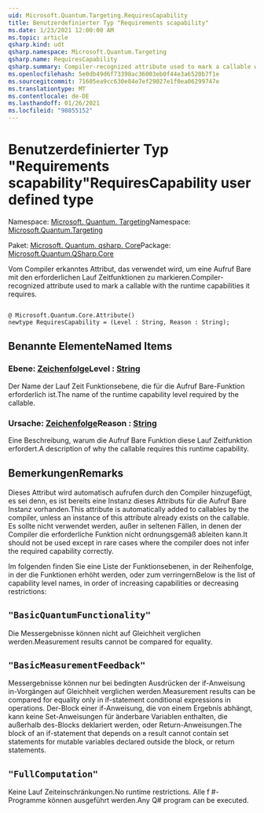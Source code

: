 ```yaml
---
uid: Microsoft.Quantum.Targeting.RequiresCapability
title: Benutzerdefinierter Typ "Requirements scapability"
ms.date: 1/23/2021 12:00:00 AM
ms.topic: article
qsharp.kind: udt
qsharp.namespace: Microsoft.Quantum.Targeting
qsharp.name: RequiresCapability
qsharp.summary: Compiler-recognized attribute used to mark a callable with the runtime capabilities it requires.
ms.openlocfilehash: 5e0db49d6f73398ac36003eb0f44e3a6520b7f1e
ms.sourcegitcommit: 71605ea9cc630e84e7ef29027e1f0ea06299747e
ms.translationtype: MT
ms.contentlocale: de-DE
ms.lasthandoff: 01/26/2021
ms.locfileid: "98855152"
---
```

# <a name="requirescapability-user-defined-type"></a><span data-ttu-id="afae7-102">Benutzerdefinierter Typ "Requirements scapability"</span><span class="sxs-lookup"><span data-stu-id="afae7-102">RequiresCapability user defined type</span></span>

<span data-ttu-id="afae7-103">Namespace: [Microsoft. Quantum. Targeting](xref:Microsoft.Quantum.Targeting)</span><span class="sxs-lookup"><span data-stu-id="afae7-103">Namespace: [Microsoft.Quantum.Targeting](xref:Microsoft.Quantum.Targeting)</span></span>

<span data-ttu-id="afae7-104">Paket: [Microsoft. Quantum. qsharp. Core](https://nuget.org/packages/Microsoft.Quantum.QSharp.Core)</span><span class="sxs-lookup"><span data-stu-id="afae7-104">Package: [Microsoft.Quantum.QSharp.Core](https://nuget.org/packages/Microsoft.Quantum.QSharp.Core)</span></span>


<span data-ttu-id="afae7-105">Vom Compiler erkanntes Attribut, das verwendet wird, um eine Aufruf Bare mit den erforderlichen Lauf Zeitfunktionen zu markieren.</span><span class="sxs-lookup"><span data-stu-id="afae7-105">Compiler-recognized attribute used to mark a callable with the runtime capabilities it requires.</span></span>

```qsharp

@ Microsoft.Quantum.Core.Attribute()
newtype RequiresCapability = (Level : String, Reason : String);
```



## <a name="named-items"></a><span data-ttu-id="afae7-106">Benannte Elemente</span><span class="sxs-lookup"><span data-stu-id="afae7-106">Named Items</span></span>

### <a name="level--string"></a><span data-ttu-id="afae7-107">Ebene: [Zeichenfolge](xref:microsoft.quantum.lang-ref.string)</span><span class="sxs-lookup"><span data-stu-id="afae7-107">Level : [String](xref:microsoft.quantum.lang-ref.string)</span></span>

<span data-ttu-id="afae7-108">Der Name der Lauf Zeit Funktionsebene, die für die Aufruf Bare-Funktion erforderlich ist.</span><span class="sxs-lookup"><span data-stu-id="afae7-108">The name of the runtime capability level required by the callable.</span></span>
### <a name="reason--string"></a><span data-ttu-id="afae7-109">Ursache: [Zeichenfolge](xref:microsoft.quantum.lang-ref.string)</span><span class="sxs-lookup"><span data-stu-id="afae7-109">Reason : [String](xref:microsoft.quantum.lang-ref.string)</span></span>

<span data-ttu-id="afae7-110">Eine Beschreibung, warum die Aufruf Bare Funktion diese Lauf Zeitfunktion erfordert.</span><span class="sxs-lookup"><span data-stu-id="afae7-110">A description of why the callable requires this runtime capability.</span></span>

## <a name="remarks"></a><span data-ttu-id="afae7-111">Bemerkungen</span><span class="sxs-lookup"><span data-stu-id="afae7-111">Remarks</span></span>

<span data-ttu-id="afae7-112">Dieses Attribut wird automatisch aufrufen durch den Compiler hinzugefügt, es sei denn, es ist bereits eine Instanz dieses Attributs für die Aufruf Bare Instanz vorhanden.</span><span class="sxs-lookup"><span data-stu-id="afae7-112">This attribute is automatically added to callables by the compiler, unless an instance of this attribute already exists on the callable.</span></span> <span data-ttu-id="afae7-113">Es sollte nicht verwendet werden, außer in seltenen Fällen, in denen der Compiler die erforderliche Funktion nicht ordnungsgemäß ableiten kann.</span><span class="sxs-lookup"><span data-stu-id="afae7-113">It should not be used except in rare cases where the compiler does not infer the required capability correctly.</span></span>

<span data-ttu-id="afae7-114">Im folgenden finden Sie eine Liste der Funktionsebenen, in der Reihenfolge, in der die Funktionen erhöht werden, oder zum verringern</span><span class="sxs-lookup"><span data-stu-id="afae7-114">Below is the list of capability level names, in order of increasing capabilities or decreasing restrictions:</span></span>

## `"BasicQuantumFunctionality"`

<span data-ttu-id="afae7-115">Die Messergebnisse können nicht auf Gleichheit verglichen werden.</span><span class="sxs-lookup"><span data-stu-id="afae7-115">Measurement results cannot be compared for equality.</span></span>

## `"BasicMeasurementFeedback"`

<span data-ttu-id="afae7-116">Messergebnisse können nur bei bedingten Ausdrücken der if-Anweisung in-Vorgängen auf Gleichheit verglichen werden.</span><span class="sxs-lookup"><span data-stu-id="afae7-116">Measurement results can be compared for equality only in if-statement conditional expressions in operations.</span></span> <span data-ttu-id="afae7-117">Der-Block einer if-Anweisung, die von einem Ergebnis abhängt, kann keine Set-Anweisungen für änderbare Variablen enthalten, die außerhalb des-Blocks deklariert werden, oder Return-Anweisungen.</span><span class="sxs-lookup"><span data-stu-id="afae7-117">The block of an if-statement that depends on a result cannot contain set statements for mutable variables declared outside the block, or return statements.</span></span>

## `"FullComputation"`

<span data-ttu-id="afae7-118">Keine Lauf Zeiteinschränkungen.</span><span class="sxs-lookup"><span data-stu-id="afae7-118">No runtime restrictions.</span></span> <span data-ttu-id="afae7-119">Alle f #-Programme können ausgeführt werden.</span><span class="sxs-lookup"><span data-stu-id="afae7-119">Any Q# program can be executed.</span></span>